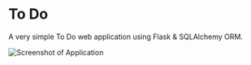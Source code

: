 # To Do 
A very simple To Do web application using Flask & SQLAlchemy ORM.


![Screenshot of Application](https://raw.githubusercontent.com/serena-marie/toDo/img_app.png)
